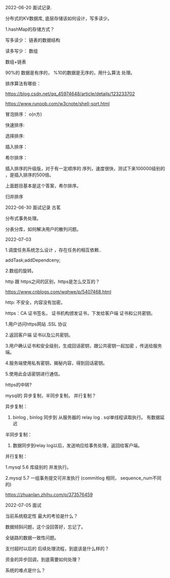 



2022-06-20 面试记录.

分布式的KV数据库, 底层存储该如何设计，写多读少。


1.hashMap的存储方式？


写多读少： 链表的数据结构

读多写少： 数组


数组+链表



90%的 数据是有序的， %10的数据是无序的，用什么算法 处理。


排序算法有哪些：

https://blog.csdn.net/qq_45974648/article/details/123233702

https://www.runoob.com/w3cnote/shell-sort.html


冒泡排序： o(n方)

快速排序:  

选择排序:

插入排序：

希尔排序：

插入排序的升级版，对于有一定顺序的 序列，速度很快，测试下来100000级别的 ，是插入排序的500倍。

上面题目基本是这个答案，希尔排序。

归并排序


2022-06-30 面试记录 古茗


分布式事务处理。


分表分库，如何解决用户的散列问题。



2022-07-03

1.调度任务系统怎么设计 ，存在任务的相互依赖..

addTask;addDependceny;



2.数组的旋转。


http 跟 https之间的区别，https是怎么交互的？

https://www.cnblogs.com/wqhwe/p/5407468.html

http: 不安全，内容没有加密。

https：CA 证书签名， 证书机构颁发证书，下发给客户端 证书和公共密钥。 

1.用户访问https网站 .SSL 协议

2.返回客户端 证书以及公共密钥。

3.用户确认证书和安全级别，生成回话密钥，跟公共密钥一起加密 ，传送给服务端。

4.服务端使用私有密钥，揭秘内容，得到回话密钥。

5.使用此会话密钥进行通信。 

https的中转?



mysql的 异步复制，半同步复制， 并行复制？


异步复制：

1. binlog  , binlog 同步到 从服务器的 relay log .  sql单线程读取执行。 有数据延迟

半同步复制：

1. 数据同步到relay log以后，发送响应给事务处理，返回给客户端。

并行复制：

1.mysql 5.6  库级别的 并发执行。

2.mysql 5.7  一组事务提交可并发执行 (commitlog 相同， sequence_num不同的)


https://zhuanlan.zhihu.com/p/373576459




2022-07-05 面试


当前系统稳定性 最大的考验是什么？


数据倾斜问题，这个没回答好，忘记了。


全链路的数据一致性问题。

支付超时以后的 后续处理流程，到底该是什么样的？


资金的异步回调，到底需要如何处理？


系统的难点是什么？





















